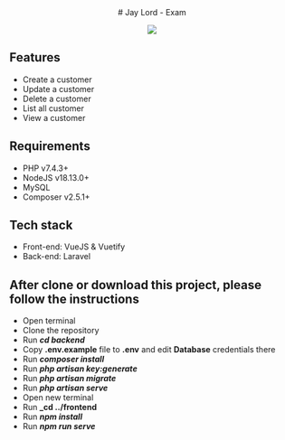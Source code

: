 <div align="center">
# Jay Lord - Exam
</div>

<p align="center"><img src="#"></p>

## Features

- Create a customer
- Update a customer
- Delete a customer
- List all customer
- View a customer

## Requirements

- PHP v7.4.3+
- NodeJS v18.13.0+
- MySQL
- Composer v2.5.1+

## Tech stack

- Front-end: VueJS & Vuetify
- Back-end: Laravel

## After clone or download this project, please follow the instructions

- Open terminal
- Clone the repository
- Run **_cd backend_**
- Copy **.env.example** file to **.env** and edit **Database** credentials there
- Run **_composer install_**
- Run **_php artisan key:generate_**
- Run **_php artisan migrate_**
- Run **_php artisan serve_**
- Open new terminal
- Run **_cd ../frontend**
- Run **_npm install_**
- Run **_npm run serve_**